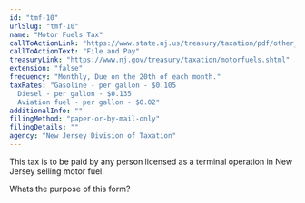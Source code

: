 ```yaml
---
id: "tmf-10"
urlSlug: "tmf-10"
name: "Motor Fuels Tax"
callToActionLink: "https://www.state.nj.us/treasury/taxation/pdf/other_forms/motorfuel/tmf-10.pdf"
callToActionText: "File and Pay"
treasuryLink: "https://www.nj.gov/treasury/taxation/motorfuels.shtml"
extension: "false"
frequency: "Monthly, Due on the 20th of each month."
taxRates: "Gasoline - per gallon - $0.105
  Diesel - per gallon - $0.135
  Aviation fuel - per gallon - $0.02"
additionalInfo: ""
filingMethod: "paper-or-by-mail-only"
filingDetails: ""
agency: "New Jersey Division of Taxation"
---
```


This tax is to be paid by any person licensed as a terminal operation in New Jersey selling motor fuel.

Whats the purpose of this form?
